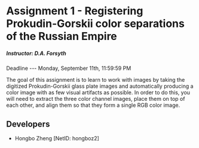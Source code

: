 # Assignment 1 - Registering Prokudin-Gorskii color separations of the Russian Empire
##### Instructor: D.A. Forsyth
Deadline --- Monday, September 11th, 11:59:59 PM

The goal of this assignment is to learn to work with images by taking the digitized Prokudin-Gorskii glass plate images
and automatically producing a color image with as few visual artifacts as possible. In order to do this, you will need
to extract the three color channel images, place them on top of each other, and align them so that they form a single
RGB color image.

## Developers
* Hongbo Zheng [NetID: hongboz2]
